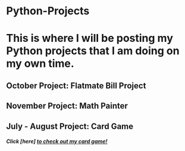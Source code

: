 # Python-Projects

# This is where I will be posting my Python projects that I am doing on my own time. 

## October Project: Flatmate Bill Project
## November Project: Math Painter
## July - August Project: Card Game
##### Click [here] <a href="https://github.com/annebezwada/Python-Projects/blob/main/cardgame.py"> to check out my card game! </a>

